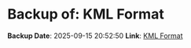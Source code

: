 # Backup of: KML Format

**Backup Date**: 2025-09-15 20:52:50
**Link**: [KML Format](https://przemienniki.net/export/przemienniki.kml)
